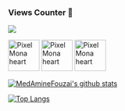 ### Views Counter 👀 

<p float="left">
 <img src="http://profile-counter.glitch.me/MedAmineFouzai/count.svg" />
</p>

<p float="left">
 <img src="https://github.githubassets.com/images/modules/site/sponsors/pixel-mona-heart.gif" alt="Pixel Mona heart" width="64" height="64">
  <img src="https://media3.giphy.com/media/1ynCEtlgMPAeNAqdnu/source.gif" alt="Pixel Mona heart" width="64" height="64">
  <img src="https://user-images.githubusercontent.com/274624/98246874-2e18a800-1f73-11eb-8583-f2c1f7d293f0.gif" alt="Pixel Mona heart" width="64" height="64">


</p>
<p float="left">
 
[![MedAmineFouzai's github stats](https://github-readme-stats.vercel.app/api?username=MedAmineFouzai&show_icons=true&theme=dark  )](https://github.com/MedAmineFouzai)

[![Top Langs](https://github-readme-stats.vercel.app/api/top-langs/?username=MedAmineFouzai&layout=compact&show_icons=true&theme=dark )](https://github.com/anuraghazra/github-readme-stats)



</p>

